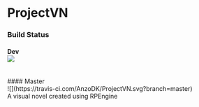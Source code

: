 # ProjectVN
### Build Status
#### Dev<br> ![](https://travis-ci.com/AnzoDK/ProjectVN.svg?branch=dev)
<br>
#### Master<br> ![](https://travis-ci.com/AnzoDK/ProjectVN.svg?branch=master) 
<br>
A visual novel created using RPEngine
